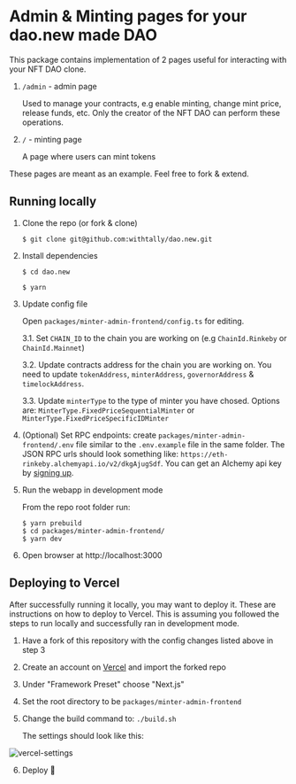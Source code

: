 # Admin & Minting pages for your dao.new made DAO

This package contains implementation of 2 pages useful for interacting with your NFT DAO clone.

1. `/admin` - admin page

   Used to manage your contracts, e.g enable minting, change mint price, release funds, etc. Only the creator of the NFT DAO can perform these operations.

2. `/` - minting page

   A page where users can mint tokens

These pages are meant as an example. Feel free to fork & extend.

## Running locally

1. Clone the repo (or fork & clone)

   `$ git clone git@github.com:withtally/dao.new.git`

2. Install dependencies

   `$ cd dao.new`

   `$ yarn`

3. Update config file

   Open `packages/minter-admin-frontend/config.ts` for editing.

   3.1. Set `CHAIN_ID` to the chain you are working on (e.g `ChainId.Rinkeby` or `ChainId.Mainnet`)

   3.2. Update contracts address for the chain you are working on. You need to update `tokenAddress`, `minterAddress`, `governorAddress` & `timelockAddress`.

   3.3. Update `minterType` to the type of minter you have chosed. Options are: `MinterType.FixedPriceSequentialMinter` or `MinterType.FixedPriceSpecificIDMinter`

4. (Optional) Set RPC endpoints: create `packages/minter-admin-frontend/.env` file similar to the `.env.example` file in the same folder.
   The JSON RPC urls should look something like: `https://eth-rinkeby.alchemyapi.io/v2/dkgAjugSdf`. You can get an Alchemy api key by [signing up](https://www.alchemy.com/).

5. Run the webapp in development mode

   From the repo root folder run:

   ```
   $ yarn prebuild
   $ cd packages/minter-admin-frontend/
   $ yarn dev
   ```

6. Open browser at http://localhost:3000

## Deploying to Vercel

After successfully running it locally, you may want to deploy it. These are instructions on how to deploy to Vercel.
This is assuming you followed the steps to run locally and successfully ran in development mode.

1. Have a fork of this repository with the config changes listed above in step 3

2. Create an account on [Vercel](https://vercel.com/) and import the forked repo

3. Under "Framework Preset" choose "Next.js"

4. Set the root directory to be `packages/minter-admin-frontend`

5. Change the build command to: `./build.sh`

   The settings should look like this:

![vercel-settings](https://user-images.githubusercontent.com/351026/153179467-f630113d-8d33-49c0-ab39-0d967c6b9ad4.png)

6. Deploy 🚀
